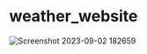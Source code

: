 # weather_website
![Screenshot 2023-09-02 182659](https://github.com/Jash-Pal/weather_website/assets/97888251/d7fd90a3-f4d8-467b-a9cc-d5afd840df79)
